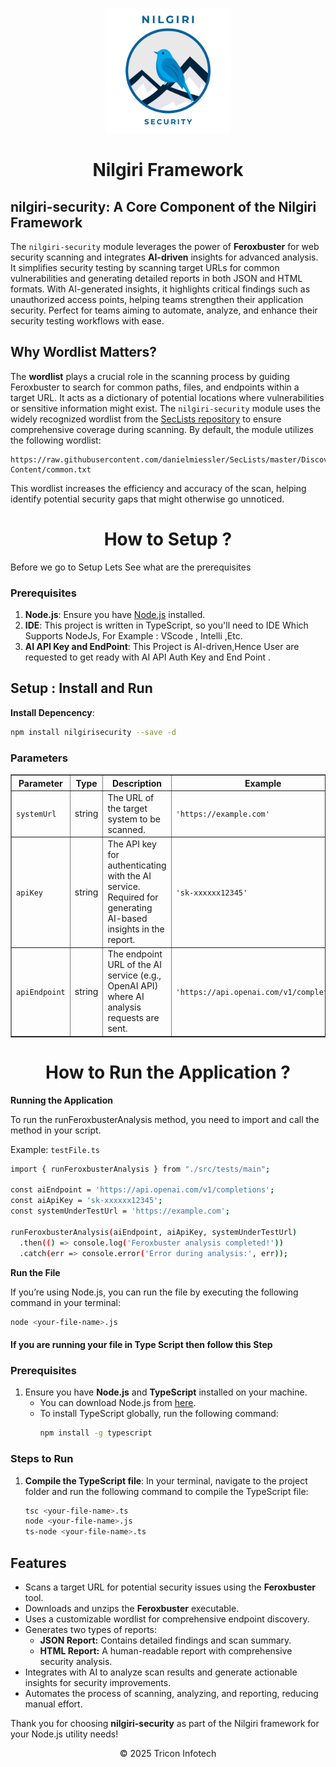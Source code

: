 <p align="center">
  <img src="./logo/NilgiriSecurity.png" alt="Nilgiri Security Logo" width="200"/>
</p>
<h1 align="center">Nilgiri Framework</h1>
<p align="center">
    <!-- NPM badges -->
    <!-- <a href="https://www.npmjs.com/package/nilgirisecurity"> -->
        <!-- <img src="https://img.shields.io/npm/v/nilgirisecurity.svg" alt="npm version"> -->
    </a>
    <!-- <a href="https://www.npmjs.com/package/nilgirisecurity"> -->
        <!-- <img src="https://img.shields.io/npm/dm/nilgirisecurity.svg" alt="npm downloads"> -->
    </a>
</p>

<h2>nilgiri-security: A Core Component of the Nilgiri Framework</h2>

<p>
The <code>nilgiri-security</code> module leverages the power of <strong>Feroxbuster</strong> for web security scanning and integrates <strong>AI-driven</strong> insights for advanced analysis. It simplifies security testing by scanning target URLs for common vulnerabilities and generating detailed reports in both JSON and HTML formats. With AI-generated insights, it highlights critical findings such as unauthorized access points, helping teams strengthen their application security. Perfect for teams aiming to automate, analyze, and enhance their security testing workflows with ease.
</p>

<h2>Why Wordlist Matters?</h2>

<p>
The <strong>wordlist</strong> plays a crucial role in the scanning process by guiding Feroxbuster to search for common paths, files, and endpoints within a target URL. It acts as a dictionary of potential locations where vulnerabilities or sensitive information might exist. The <code>nilgiri-security</code> module uses the widely recognized wordlist from the <a href="https://github.com/danielmiessler/SecLists" target="_blank">SecLists repository</a> to ensure comprehensive coverage during scanning. By default, the module utilizes the following wordlist:
</p>

<pre><code>https://raw.githubusercontent.com/danielmiessler/SecLists/master/Discovery/Web-Content/common.txt</code></pre>

<p>
This wordlist increases the efficiency and accuracy of the scan, helping identify potential security gaps that might otherwise go unnoticed.
</p>

<h1 align="center">How to Setup ?</h1>

Before we go to Setup Lets See what are the prerequisites 
### Prerequisites

1. **Node.js**: Ensure you have [Node.js](https://nodejs.org/) installed.
2. **IDE**: This project is written in TypeScript, so you'll need to IDE Which Supports NodeJs, For Example : VScode , Intelli ,Etc.
4. **AI API Key and EndPoint**: This Project is AI-driven,Hence User are requested to get ready with AI API Auth Key and End Point .

## Setup : Install and Run

**Install Depencency**:

   ```bash
   npm install nilgirisecurity --save -d
   ```

### Parameters

<table border="1">
    <thead>
        <tr>
            <th>Parameter</th>
            <th>Type</th>
            <th>Description</th>
            <th>Example</th>
        </tr>
    </thead>
    <tbody>
        <tr>
            <td><code>systemUrl</code></td>
            <td>string</td>
            <td>The URL of the target system to be scanned.</td>
            <td><code>'https://example.com'</code></td>
        </tr>
        <tr>
            <td><code>apiKey</code></td>
            <td>string</td>
            <td>The API key for authenticating with the AI service. Required for generating AI-based insights in the report.</td>
            <td><code>'sk-xxxxxx12345'</code></td>
        </tr>
        <tr>
            <td><code>apiEndpoint</code></td>
            <td>string</td>
            <td>The endpoint URL of the AI service (e.g., OpenAI API) where AI analysis requests are sent.</td>
            <td><code>'https://api.openai.com/v1/completions'</code></td>
        </tr>
    </tbody>
</table>


<h1 align="center">How to Run the Application ?</h1>

**Running the Application**

To run the runFeroxbusterAnalysis method, you need to import and call the method in your script.

Example: `testFile.ts`

```bash
import { runFeroxbusterAnalysis } from "./src/tests/main";

const aiEndpoint = 'https://api.openai.com/v1/completions';
const aiApiKey = 'sk-xxxxxx12345';
const systemUnderTestUrl = 'https://example.com';

runFeroxbusterAnalysis(aiEndpoint, aiApiKey, systemUnderTestUrl)
  .then(() => console.log('Feroxbuster analysis completed!'))
  .catch(err => console.error('Error during analysis:', err));
``` 
**Run the File**

If you’re using Node.js, you can run the file by executing the following command in your terminal:
```bash
node <your-file-name>.js
```
#### If you are running your file in Type Script then follow this Step 

### Prerequisites
1. Ensure you have **Node.js** and **TypeScript** installed on your machine.
   - You can download Node.js from [here](https://nodejs.org/).
   - To install TypeScript globally, run the following command:
     ```bash
     npm install -g typescript
     ```

### Steps to Run

1. **Compile the TypeScript file**:
   In your terminal, navigate to the project folder and run the following command to compile the TypeScript file:
   ```bash
   tsc <your-file-name>.ts
   node <your-file-name>.js
   ts-node <your-file-name>.ts

<h2>Features</h2>
<ul>
  <li>Scans a target URL for potential security issues using the <strong>Feroxbuster</strong> tool.</li>
  <li>Downloads and unzips the <strong>Feroxbuster</strong> executable.</li>
  <li>Uses a customizable wordlist for comprehensive endpoint discovery.</li>
  <li>Generates two types of reports:
    <ul>
      <li><strong>JSON Report:</strong> Contains detailed findings and scan summary.</li>
      <li><strong>HTML Report:</strong> A human-readable report with comprehensive security analysis.</li>
    </ul>
  </li>
  <li>Integrates with AI to analyze scan results and generate actionable insights for security improvements.</li>
  <li>Automates the process of scanning, analyzing, and reporting, reducing manual effort.</li>
</ul>

<p>Thank you for choosing <strong>nilgiri-security</strong> as part of the Nilgiri framework for your Node.js utility needs!</p>

<p align="center">&copy; 2025 Tricon Infotech</p>
